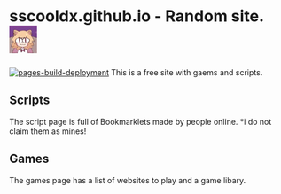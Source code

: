 # sscooldx.github.io - Random site. <img src="/Assets/62b2e13ee2994086327356a18e6c5fc2.png" height="50" width="50">
[![pages-build-deployment](https://github.com/sscooldx/sscooldx.github.io/actions/workflows/pages/pages-build-deployment/badge.svg)](https://github.com/sscooldx/sscooldx.github.io/actions/workflows/pages/pages-build-deployment)
This is a free site with gaems and scripts.
## Scripts
The script page is full of Bookmarklets made by people online. *i do not claim them as mines!
## Games
The games page has a list of websites to play and a game libary.
